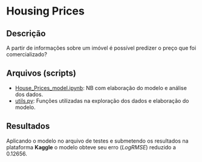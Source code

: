 # Housing Prices 

## Descrição

A partir de informações sobre um imóvel é possível predizer o preço que foi comercializado?

## Arquivos (scripts)

* [House_Prices_model.ipynb](https://github.com/danilovomlel/statistics-and-machine-learning-insights/blob/main/K2-S-HousingPrices/scripts/House_Prices_model.ipynb): NB com elaboração do modelo e análise dos dados. 
* [utils.py](https://github.com/danilovomlel/statistics-and-machine-learning-insights/blob/main/K2-S-HousingPrices/scripts/utils.py): Funções utilizadas na exploração dos dados e elaboração do modelo.

## Resultados

Aplicando o modelo no arquivo de testes e submetendo os resultados na plataforma **Kaggle** o modelo obteve seu erro (*LogRMSE*) reduzido a 0.12656.